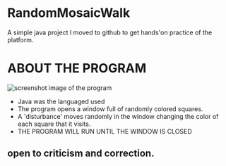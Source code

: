 # RandomMosaicWalk
A simple java project I moved to github to get hands'on practice of the platform.

# ABOUT THE PROGRAM
  ![ screenshot image of the program](http://trendymosaic.com/Trendy-Mosaic-ScreenShots/TrendyMosaic-SC-Blend-3.jpg)
  - Java was the languaged used
  - The program opens a window full of randomly colored squares.
  - A 'disturbance' moves randomly in the window changing the color of each square that it visits.
  - THE PROGRAM WILL RUN UNTIL THE WINDOW IS CLOSED
 
 ## open to criticism and correction.
